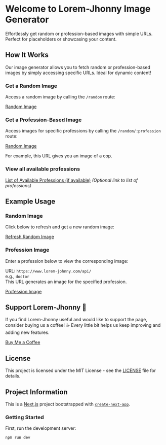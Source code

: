 # Welcome to Lorem-Jhonny Image Generator

Effortlessly get random or profession-based images with simple URLs. Perfect for placeholders or showcasing your content.

## How It Works

Our image generator allows you to fetch random or profession-based images by simply accessing specific URLs. Ideal for dynamic content!

### Get a Random Image

Access a random image by calling the `/random` route:

[Random Image](https://www.lorem-johnny.com/api/random-image)

### Get a Profession-Based Image

Access images for specific professions by calling the `/random/:profession` route:

[Random Image](https://www.lorem-johnny.com/api/cop)


For example, this URL gives you an image of a cop.

### View all available professions

[List of Available Professions (if available)](https://www.lorem-johnny.com/professions) *(Optional link to list of professions)*

## Example Usage

### Random Image

Click below to refresh and get a new random image:

[Refresh Random Image](https://www.lorem-johnny.com/api/random-image)

### Profession Image

Enter a profession below to view the corresponding image:

URL: `https://www.lorem-johnny.com/api/`  
e.g., `doctor`  
This URL generates an image for the specified profession.

[Profession Image](https://www.lorem-johnny.com/api/doctor)

## Support Lorem-Jhonny 🙏

If you find Lorem-Jhonny useful and would like to support the page, consider buying us a coffee! ☕ Every little bit helps us keep improving and adding new features.

[Buy Me a Coffee](https://buymeacoffee.com/virajperera)

## License

This project is licensed under the MIT License - see the [LICENSE](./LICENSE) file for details.

## Project Information

This is a [Next.js](https://nextjs.org) project bootstrapped with [`create-next-app`](https://nextjs.org/docs/pages/api-reference/create-next-app).

### Getting Started

First, run the development server:

```bash
npm run dev
```